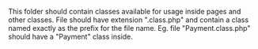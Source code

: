 This folder should contain classes available for usage inside pages and other classes.
File should have extension ".class.php" and contain a class named exactly as the prefix for
the file name. Eg. file "Payment.class.php" should have a "Payment" class inside.